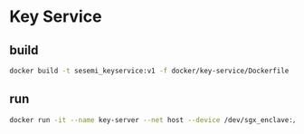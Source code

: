 # Key Service

## build

```sh
docker build -t sesemi_keyservice:v1 -f docker/key-service/Dockerfile .
```

## run

```sh
docker run -it --name key-server --net host --device /dev/sgx_enclave:/dev/sgx/enclave -v /var/run/aesmd:/var/run/aesmd sesemi_keyservice:v1
```
